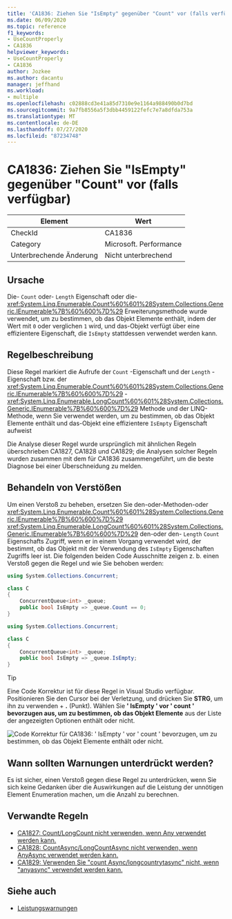 ```yaml
---
title: 'CA1836: Ziehen Sie "IsEmpty" gegenüber "Count" vor (falls verfügbar)'
ms.date: 06/09/2020
ms.topic: reference
f1_keywords:
- UseCountProperly
- CA1836
helpviewer_keywords:
- UseCountProperly
- CA1836
author: Jozkee
ms.author: dacantu
manager: jeffhand
ms.workload:
- multiple
ms.openlocfilehash: c02888cd3e41a85d7310e9e1164a988490b0d7bd
ms.sourcegitcommit: 9a7fb8556a5f3dbb4459122fefc7e7a8dfda753a
ms.translationtype: MT
ms.contentlocale: de-DE
ms.lasthandoff: 07/27/2020
ms.locfileid: "87234748"
---
```

# <a name="ca1836-prefer-isempty-over-count-when-available"></a>CA1836: Ziehen Sie "IsEmpty" gegenüber "Count" vor (falls verfügbar)

|Element|Wert|
|-|-|
|CheckId|CA1836|
|Category|Microsoft. Performance|
|Unterbrechende Änderung|Nicht unterbrechend|

## <a name="cause"></a>Ursache

Die- `Count` oder- `Length` Eigenschaft oder die- <xref:System.Linq.Enumerable.Count%60%601%28System.Collections.Generic.IEnumerable%7B%60%600%7D%29> Erweiterungsmethode wurde verwendet, um zu bestimmen, ob das Objekt Elemente enthält, indem der Wert mit `0` oder verglichen `1` wird, und das-Objekt verfügt über eine effizientere Eigenschaft, die `IsEmpty` stattdessen verwendet werden kann.

## <a name="rule-description"></a>Regelbeschreibung

Diese Regel markiert die Aufrufe der `Count` -Eigenschaft und der `Length` -Eigenschaft bzw. der <xref:System.Linq.Enumerable.Count%60%601%28System.Collections.Generic.IEnumerable%7B%60%600%7D%29> - <xref:System.Linq.Enumerable.LongCount%60%601%28System.Collections.Generic.IEnumerable%7B%60%600%7D%29> Methode und der LINQ-Methode, wenn Sie verwendet werden, um zu bestimmen, ob das Objekt Elemente enthält und das-Objekt eine effizientere `IsEmpty` Eigenschaft aufweist

Die Analyse dieser Regel wurde ursprünglich mit ähnlichen Regeln überschrieben CA1827, CA1828 und CA1829; die Analysen solcher Regeln wurden zusammen mit dem für CA1836 zusammengeführt, um die beste Diagnose bei einer Überschneidung zu melden.

## <a name="how-to-fix-violations"></a>Behandeln von Verstößen

Um einen Verstoß zu beheben, ersetzen Sie den-oder-Methoden-oder <xref:System.Linq.Enumerable.Count%60%601%28System.Collections.Generic.IEnumerable%7B%60%600%7D%29> <xref:System.Linq.Enumerable.LongCount%60%601%28System.Collections.Generic.IEnumerable%7B%60%600%7D%29> den-oder den- `Length` `Count` Eigenschafts Zugriff, wenn er in einem Vorgang verwendet wird, der bestimmt, ob das Objekt mit der Verwendung des `IsEmpty` Eigenschaften Zugriffs leer ist. Die folgenden beiden Code Ausschnitte zeigen z. b. einen Verstoß gegen die Regel und wie Sie behoben werden:

```csharp
using System.Collections.Concurrent;

class C
{
    ConcurrentQueue<int> _queue;
    public bool IsEmpty => _queue.Count == 0;
}
```


```csharp
using System.Collections.Concurrent;

class C
{
    ConcurrentQueue<int> _queue;
    public bool IsEmpty => _queue.IsEmpty;
}
```

> [!TIP]
> Eine Code Korrektur ist für diese Regel in Visual Studio verfügbar. Positionieren Sie den Cursor bei der Verletzung, und drücken Sie **STRG**, um ihn zu verwenden + **.** (Punkt). Wählen Sie **' IsEmpty ' vor ' count ' bevorzugen aus, um zu bestimmen, ob das Objekt Elemente** aus der Liste der angezeigten Optionen enthält oder nicht.
>
> ![Code Korrektur für CA1836: ' IsEmpty ' vor ' count ' bevorzugen, um zu bestimmen, ob das Objekt Elemente enthält oder nicht.](media/ca1836-codefix.png)

## <a name="when-to-suppress-warnings"></a>Wann sollten Warnungen unterdrückt werden?

Es ist sicher, einen Verstoß gegen diese Regel zu unterdrücken, wenn Sie sich keine Gedanken über die Auswirkungen auf die Leistung der unnötigen Element Enumeration machen, um die Anzahl zu berechnen.

## <a name="related-rules"></a>Verwandte Regeln

- [CA1827: Count/LongCount nicht verwenden, wenn Any verwendet werden kann.](ca1827.md)
- [CA1828: CountAsync/LongCountAsync nicht verwenden, wenn AnyAsync verwendet werden kann.](ca1828.md)
- [CA1829: Verwenden Sie "count Async/longcountrytasync" nicht, wenn "anyasync" verwendet werden kann.](ca1828.md)

## <a name="see-also"></a>Siehe auch

- [Leistungswarnungen](../code-quality/performance-warnings.md)
